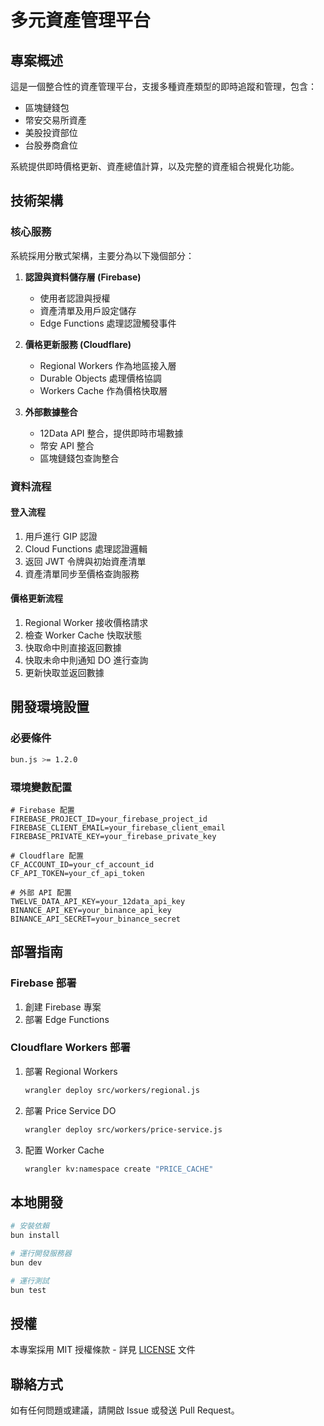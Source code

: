 # 多元資產管理平台

## 專案概述

這是一個整合性的資產管理平台，支援多種資產類型的即時追蹤和管理，包含：

- 區塊鏈錢包
- 幣安交易所資產
- 美股投資部位
- 台股券商倉位

系統提供即時價格更新、資產總值計算，以及完整的資產組合視覺化功能。

## 技術架構

### 核心服務

系統採用分散式架構，主要分為以下幾個部分：

1. **認證與資料儲存層 (Firebase)**

    - 使用者認證與授權
    - 資產清單及用戶設定儲存
    - Edge Functions 處理認證觸發事件

2. **價格更新服務 (Cloudflare)**

    - Regional Workers 作為地區接入層
    - Durable Objects 處理價格協調
    - Workers Cache 作為價格快取層

3. **外部數據整合**
    - 12Data API 整合，提供即時市場數據
    - 幣安 API 整合
    - 區塊鏈錢包查詢整合

### 資料流程

#### 登入流程

1. 用戶進行 GIP 認證
2. Cloud Functions 處理認證邏輯
3. 返回 JWT 令牌與初始資產清單
4. 資產清單同步至價格查詢服務

#### 價格更新流程

1. Regional Worker 接收價格請求
2. 檢查 Worker Cache 快取狀態
3. 快取命中則直接返回數據
4. 快取未命中則通知 DO 進行查詢
5. 更新快取並返回數據

## 開發環境設置

### 必要條件

```bash
bun.js >= 1.2.0
```

### 環境變數配置

```env
# Firebase 配置
FIREBASE_PROJECT_ID=your_firebase_project_id
FIREBASE_CLIENT_EMAIL=your_firebase_client_email
FIREBASE_PRIVATE_KEY=your_firebase_private_key

# Cloudflare 配置
CF_ACCOUNT_ID=your_cf_account_id
CF_API_TOKEN=your_cf_api_token

# 外部 API 配置
TWELVE_DATA_API_KEY=your_12data_api_key
BINANCE_API_KEY=your_binance_api_key
BINANCE_API_SECRET=your_binance_secret
```

## 部署指南

### Firebase 部署

1. 創建 Firebase 專案
2. 部署 Edge Functions

### Cloudflare Workers 部署

1. 部署 Regional Workers
    ```bash
    wrangler deploy src/workers/regional.js
    ```
2. 部署 Price Service DO
    ```bash
    wrangler deploy src/workers/price-service.js
    ```
3. 配置 Worker Cache
    ```bash
    wrangler kv:namespace create "PRICE_CACHE"
    ```

## 本地開發

```bash
# 安裝依賴
bun install

# 運行開發服務器
bun dev

# 運行測試
bun test
```

## 授權

本專案採用 MIT 授權條款 - 詳見 [LICENSE](LICENSE) 文件

## 聯絡方式

如有任何問題或建議，請開啟 Issue 或發送 Pull Request。
